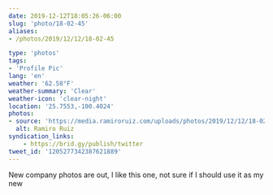 ```yaml
---
date: 2019-12-12T18:05:26-06:00
slug: 'photo/18-02-45'
aliases:
- /photos/2019/12/12/18-02-45

type: 'photos'
tags:
- 'Profile Pic'
lang: 'en'
weather: '62.58°F'
weather-summary: 'Clear'
weather-icon: 'clear-night'
location: '25.7553,-100.4024'
photos:
- source: 'https://media.ramiroruiz.com/uploads/photos/2019/12/12/18-02-45/ramiro-ruiz.jpeg'
  alt: Ramiro Ruiz
syndication_links:
    - https://brid.gy/publish/twitter
tweet_id: '1205277342387621889'
---
```

New company photos are out, I like this one, not sure if I should use it as my new 